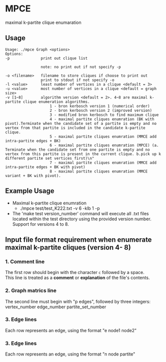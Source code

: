 # MPCE
maximal k-partite clique enumaration

## Usage
```
Usage: ./mpce Graph <options>
Options:
-p				print out clique list
	
				note: no print out if not specify -p
	
-o <filename>	filename to store cliques if choose to print out
				print to stdout if not specify -o
-l <value>		least number of vertices in a clique <default = 3>
-u <value>		most number of vertices in a clique <default = graph size>
-v [1~8]	    algorithm version <default = 2>. 4~8 are maximal k-partite clique enumeration algorithms.
					1 - bron kerbosch version 1 (numerical order)
					2 - bron kerbosch version 2 (improved version)
					3 - modified bron kerbosch to find maximum clique
					4 - maximal partite cliques enumration (BK with pivot).Terminate when the candidate set of a partite is empty and no vertex from that partite is included in the candidate k-partite clique.
					5 - maximal partite cliques enumration (MMCE add intra-partite edges + BK)
                    6 - maximal partite cliques enumration (MPCE) (a. Terminate when the candidate set from one partite is empty and no vertex from this partite is present in the current clique. b.pick up k different partite set vertices first)\n"
					7 - maximal partite cliques enumration (MMCE add intra-partite edges + BK with pivot)
                    8 - maximal partite cliques enumration (MMCE variant + BK with pivot).
```
## Example Usage
- Maximal k-partite clique enumration
    - ./mpce test/test_K222.txt -v 6 -klb 1 -p
- The 'make test version_number' command will execute all .txt files located within the test directory using the provided version number. Support for versions 4 to 8.  

## Input file format requirement when enumerate maximal k-partite cliques (version 4- 8)
### 1. Comment line
The first row should begin with the character `c` followed by a space.  
This line is treated as a **comment** or **explanation** of the file's contents.
### 2. Graph matrics line
The second line must begin with "p edges", followed by three integers: vertex_number edge_number partite_set_number
### 3. Edge lines
Each row represents an edge, using the format "e node1 node2"
### 3. Edge lines
Each row represents an edge, using the format "n node partite"